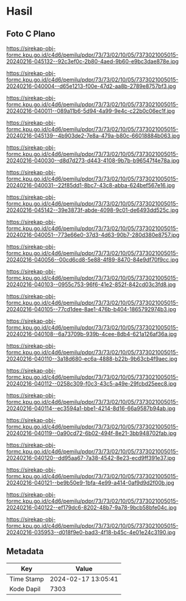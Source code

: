 # Hasil

## Foto C Plano

https://sirekap-obj-formc.kpu.go.id/c4d6/pemilu/pdpr/73/73/02/10/05/7373021005015-20240216-045132--92c3ef0c-2b80-4aed-9b60-e9bc3dae878e.jpg

https://sirekap-obj-formc.kpu.go.id/c4d6/pemilu/pdpr/73/73/02/10/05/7373021005015-20240216-040004--d65e1213-f00e-47d2-aa8b-2789e8757bf3.jpg

https://sirekap-obj-formc.kpu.go.id/c4d6/pemilu/pdpr/73/73/02/10/05/7373021005015-20240216-040011--089a11b6-5d94-4a99-9e4c-c22b0c06ec1f.jpg

https://sirekap-obj-formc.kpu.go.id/c4d6/pemilu/pdpr/73/73/02/10/05/7373021005015-20240216-045139--4b903de2-7e8a-479a-b80c-66018884b063.jpg

https://sirekap-obj-formc.kpu.go.id/c4d6/pemilu/pdpr/73/73/02/10/05/7373021005015-20240216-040030--d8d7d273-d443-4108-9b7b-b96547f4e78a.jpg

https://sirekap-obj-formc.kpu.go.id/c4d6/pemilu/pdpr/73/73/02/10/05/7373021005015-20240216-040031--22f85dd1-8bc7-43c8-abba-624bef567e16.jpg

https://sirekap-obj-formc.kpu.go.id/c4d6/pemilu/pdpr/73/73/02/10/05/7373021005015-20240216-045142--39e3873f-abde-4098-9c01-de6493dd525c.jpg

https://sirekap-obj-formc.kpu.go.id/c4d6/pemilu/pdpr/73/73/02/10/05/7373021005015-20240216-040051--773e66e0-37d3-4d63-90b7-280d380e8757.jpg

https://sirekap-obj-formc.kpu.go.id/c4d6/pemilu/pdpr/73/73/02/10/05/7373021005015-20240216-040056--00cd6cd8-5e88-4f89-8470-84e9df70f9cc.jpg

https://sirekap-obj-formc.kpu.go.id/c4d6/pemilu/pdpr/73/73/02/10/05/7373021005015-20240216-040103--0955c753-96f6-41e2-852f-842cd03c3fd8.jpg

https://sirekap-obj-formc.kpu.go.id/c4d6/pemilu/pdpr/73/73/02/10/05/7373021005015-20240216-040105--77cd1dee-8ae1-476b-b404-1865792974b3.jpg

https://sirekap-obj-formc.kpu.go.id/c4d6/pemilu/pdpr/73/73/02/10/05/7373021005015-20240216-040108--6a73709b-939b-4cee-8db4-621a126af36a.jpg

https://sirekap-obj-formc.kpu.go.id/c4d6/pemilu/pdpr/73/73/02/10/05/7373021005015-20240216-040110--3a18d680-ec6a-4888-b22b-9b63cb4f9aec.jpg

https://sirekap-obj-formc.kpu.go.id/c4d6/pemilu/pdpr/73/73/02/10/05/7373021005015-20240216-040112--0258c309-f0c3-43c5-a49e-29fcbd25eec8.jpg

https://sirekap-obj-formc.kpu.go.id/c4d6/pemilu/pdpr/73/73/02/10/05/7373021005015-20240216-040114--ec3594a1-bbe1-4214-8d16-66a9587b94ab.jpg

https://sirekap-obj-formc.kpu.go.id/c4d6/pemilu/pdpr/73/73/02/10/05/7373021005015-20240216-040119--0a90cd72-6b02-494f-8e21-3bb948702fab.jpg

https://sirekap-obj-formc.kpu.go.id/c4d6/pemilu/pdpr/73/73/02/10/05/7373021005015-20240216-040120--dd95aa67-7a38-4542-8e23-ecd9ff391e37.jpg

https://sirekap-obj-formc.kpu.go.id/c4d6/pemilu/pdpr/73/73/02/10/05/7373021005015-20240216-040121--be9b50e9-1bfa-4e99-a414-0af9d9d2f00b.jpg

https://sirekap-obj-formc.kpu.go.id/c4d6/pemilu/pdpr/73/73/02/10/05/7373021005015-20240216-040122--ef179dc6-8202-48b7-9a78-9bcb58bfe04c.jpg

https://sirekap-obj-formc.kpu.go.id/c4d6/pemilu/pdpr/73/73/02/10/05/7373021005015-20240216-035953--d018f9e0-bad3-4f18-b45c-4e01e24c3190.jpg


## Metadata

| Key        | Value               |
| ---------- | ------------------- |
| Time Stamp | 2024-02-17 13:05:41 |
| Kode Dapil | 7303                |




